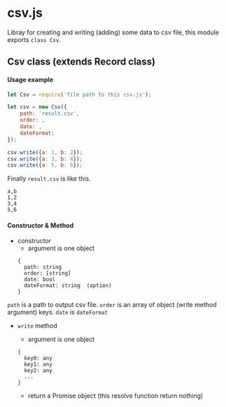 # csv.js

Libray for creating and writing (adding) some data to csv file, this module exports `class Csv`.

## Csv class (extends Record class)

#### Usage example
```javascript
let Csv = require('file path to this csv.js');

let csv = new Csv({
    path: 'result.csv',
    order: ,
    date: ,
    dateFormat: 
});

csv.write({a: 1, b: 2});
csv.write({a: 3, b: 4});
csv.write({a: 5, b: 6});
```

Finally `result.csv` is like this.
```
a,b
1,2
3,4
5,6
```

#### Constructor & Method
- constructor
  - argument is one object
  ```
  {
    path: string
    order: [string]  
    date: bool
    dateFormat: string  (option)
  }
  ```  
`path` is a path to output csv file.
`order` is an array of object (write method argument) keys.
`date` is 
`dateFormat`

- `write` method
  - argument is one object
  
  ```
  {
    key0: any
    key1: any
    key2: any
    ...
  }
  ```  
    
  - return a Promise object (this resolve function return nothing)

